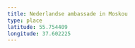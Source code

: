 ```yaml
---
title: Nederlandse ambassade in Moskou
type: place
latitude: 55.754409
longitude: 37.602225
---
```

